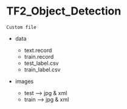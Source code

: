 # TF2_Object_Detection

```Custom file ```
- data
  - text.record
  - train.record
  - test_label.csv
  - train_label.csv


- images 
  - test --> jpg & xml
  - train --> jpg & xml




